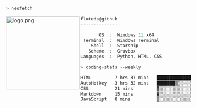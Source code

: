```zsh
> neofetch
```

<!--img align="left" src="https://github.com/fluteds.png" alt="logo.png" width="200"/>-->
<img align="left" src="https://external-content.duckduckgo.com/iu/?u=https%3A%2F%2F78.media.tumblr.com%2F975fca5f82161b190efdcaa05ffbd4ec%2Ftumblr_p6q6m9TJF01x3p3jmo1_500.png&f=1&nofb=1" alt="logo.png" width="200"/>

```csharp
fluteds@github
--------------

       OS  :  Windows 11 x64
 Terminal  :  Windows Terminal
    Shell  :  Starship
   Scheme  :  Gruvbox
Languages  :  Python, HTML, CSS
```

```zsh
> coding-stats --weekly
```

<!--START_SECTION:waka-->

```txt
HTML         7 hrs 37 mins   ███████████████▓░░░░░░░░░   63.07 %
AutoHotkey   3 hrs 32 mins   ███████▒░░░░░░░░░░░░░░░░░   29.23 %
CSS          21 mins         ▓░░░░░░░░░░░░░░░░░░░░░░░░   02.96 %
Markdown     15 mins         ▓░░░░░░░░░░░░░░░░░░░░░░░░   02.15 %
JavaScript   8 mins          ▒░░░░░░░░░░░░░░░░░░░░░░░░   01.16 %
```

<!--END_SECTION:waka-->
